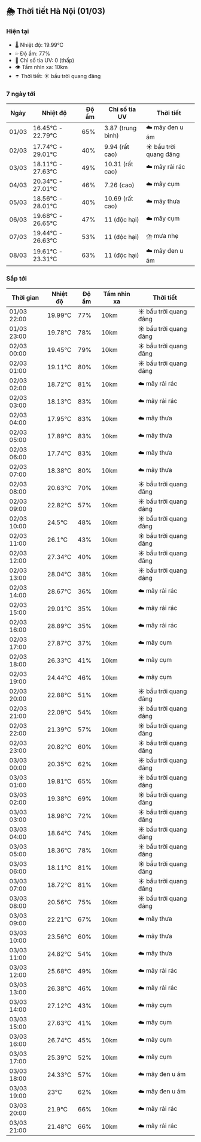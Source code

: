 ## 🌦️ Thời tiết Hà Nội (01/03)

### Hiện tại

- 🌡️ Nhiệt độ: 19.99℃
- 💦 Độ ẩm: 77%
- 🌟 Chỉ số tia UV: 0 (thấp)
- 👁️ Tầm nhìn xa: 10km
- ☂️ Thời tiết: ☀️ bầu trời quang đãng

### 7 ngày tới

| Ngày | Nhiệt độ | Độ ẩm | Chỉ số tia UV | Thời tiết |
| --- | --- | --- | --- | --- |
| 01/03 | 16.45℃ - 22.79℃ | 65% | 3.87 (trung bình) | ☁️ mây đen u ám |
| 02/03 | 17.74℃ - 29.01℃ | 40% | 9.94 (rất cao) | ☀️ bầu trời quang đãng |
| 03/03 | 18.11℃ - 27.63℃ | 49% | 10.31 (rất cao) | ☁️ mây rải rác |
| 04/03 | 20.34℃ - 27.01℃ | 46% | 7.26 (cao) | ☁️ mây cụm |
| 05/03 | 18.56℃ - 28.01℃ | 40% | 10.69 (rất cao) | ☁️ mây thưa |
| 06/03 | 19.68℃ - 26.65℃ | 47% | 11 (độc hại) | ☁️ mây cụm |
| 07/03 | 19.44℃ - 26.63℃ | 53% | 11 (độc hại) | ⛈️ mưa nhẹ |
| 08/03 | 19.61℃ - 23.31℃ | 63% | 11 (độc hại) | ☁️ mây đen u ám |

### Sắp tới

| Thời gian | Nhiệt độ | Độ ẩm | Tầm nhìn xa | Thời tiết |
| --- | --- | --- | --- | --- |
| 01/03 22:00 | 19.99℃ | 77% | 10km | ☀️ bầu trời quang đãng |
| 01/03 23:00 | 19.78℃ | 78% | 10km | ☀️ bầu trời quang đãng |
| 02/03 00:00 | 19.45℃ | 79% | 10km | ☀️ bầu trời quang đãng |
| 02/03 01:00 | 19.11℃ | 80% | 10km | ☀️ bầu trời quang đãng |
| 02/03 02:00 | 18.72℃ | 81% | 10km | ☁️ mây rải rác |
| 02/03 03:00 | 18.13℃ | 83% | 10km | ☁️ mây rải rác |
| 02/03 04:00 | 17.95℃ | 83% | 10km | ☁️ mây thưa |
| 02/03 05:00 | 17.89℃ | 83% | 10km | ☁️ mây thưa |
| 02/03 06:00 | 17.74℃ | 83% | 10km | ☁️ mây thưa |
| 02/03 07:00 | 18.38℃ | 80% | 10km | ☁️ mây thưa |
| 02/03 08:00 | 20.63℃ | 70% | 10km | ☀️ bầu trời quang đãng |
| 02/03 09:00 | 22.82℃ | 57% | 10km | ☀️ bầu trời quang đãng |
| 02/03 10:00 | 24.5℃ | 48% | 10km | ☀️ bầu trời quang đãng |
| 02/03 11:00 | 26.1℃ | 43% | 10km | ☀️ bầu trời quang đãng |
| 02/03 12:00 | 27.34℃ | 40% | 10km | ☀️ bầu trời quang đãng |
| 02/03 13:00 | 28.04℃ | 38% | 10km | ☀️ bầu trời quang đãng |
| 02/03 14:00 | 28.67℃ | 36% | 10km | ☁️ mây rải rác |
| 02/03 15:00 | 29.01℃ | 35% | 10km | ☁️ mây rải rác |
| 02/03 16:00 | 28.89℃ | 35% | 10km | ☁️ mây rải rác |
| 02/03 17:00 | 27.87℃ | 37% | 10km | ☁️ mây cụm |
| 02/03 18:00 | 26.33℃ | 41% | 10km | ☁️ mây cụm |
| 02/03 19:00 | 24.44℃ | 46% | 10km | ☁️ mây cụm |
| 02/03 20:00 | 22.88℃ | 51% | 10km | ☀️ bầu trời quang đãng |
| 02/03 21:00 | 22.09℃ | 54% | 10km | ☀️ bầu trời quang đãng |
| 02/03 22:00 | 21.39℃ | 57% | 10km | ☀️ bầu trời quang đãng |
| 02/03 23:00 | 20.82℃ | 60% | 10km | ☀️ bầu trời quang đãng |
| 03/03 00:00 | 20.35℃ | 62% | 10km | ☀️ bầu trời quang đãng |
| 03/03 01:00 | 19.81℃ | 65% | 10km | ☀️ bầu trời quang đãng |
| 03/03 02:00 | 19.38℃ | 69% | 10km | ☀️ bầu trời quang đãng |
| 03/03 03:00 | 18.98℃ | 72% | 10km | ☀️ bầu trời quang đãng |
| 03/03 04:00 | 18.64℃ | 74% | 10km | ☀️ bầu trời quang đãng |
| 03/03 05:00 | 18.36℃ | 78% | 10km | ☀️ bầu trời quang đãng |
| 03/03 06:00 | 18.11℃ | 81% | 10km | ☀️ bầu trời quang đãng |
| 03/03 07:00 | 18.72℃ | 81% | 10km | ☀️ bầu trời quang đãng |
| 03/03 08:00 | 20.56℃ | 75% | 10km | ☀️ bầu trời quang đãng |
| 03/03 09:00 | 22.21℃ | 67% | 10km | ☁️ mây thưa |
| 03/03 10:00 | 23.56℃ | 60% | 10km | ☁️ mây thưa |
| 03/03 11:00 | 24.82℃ | 54% | 10km | ☁️ mây thưa |
| 03/03 12:00 | 25.68℃ | 49% | 10km | ☁️ mây rải rác |
| 03/03 13:00 | 26.38℃ | 46% | 10km | ☁️ mây rải rác |
| 03/03 14:00 | 27.12℃ | 43% | 10km | ☁️ mây cụm |
| 03/03 15:00 | 27.63℃ | 41% | 10km | ☁️ mây cụm |
| 03/03 16:00 | 26.74℃ | 45% | 10km | ☁️ mây cụm |
| 03/03 17:00 | 25.39℃ | 52% | 10km | ☁️ mây cụm |
| 03/03 18:00 | 24.33℃ | 57% | 10km | ☁️ mây đen u ám |
| 03/03 19:00 | 23℃ | 62% | 10km | ☁️ mây đen u ám |
| 03/03 20:00 | 21.9℃ | 66% | 10km | ☁️ mây rải rác |
| 03/03 21:00 | 21.48℃ | 66% | 10km | ☁️ mây rải rác |
